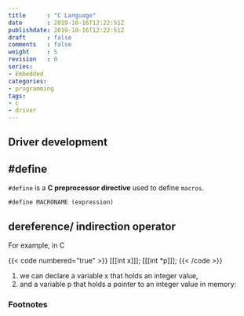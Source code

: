```yaml
---
title      : "C Language"
date       : 2019-10-16T12:22:51Z
publishdate: 2019-10-16T12:22:51Z
draft      : false
comments   : false
weight     : 5
revision   : 0
series:
- Embedded
categories:
- programming
tags:
- c
- driver
---
```


<!-- more -->

## Driver development



##  #define

`#define` is a **C preprocessor directive** used to define `macros`.

```
#define MACRONAME (expression) 
```

##  dereference/ indirection operator 

For example, in C

{{< code numbered="true" >}}
[[[int x]]];
[[[int *p]]];
{{< /code >}}

1. we can declare a variable x that holds an integer value,
2. and a variable p that holds a pointer to an integer value in memory:


### Footnotes

[^1]:
[^2]:
